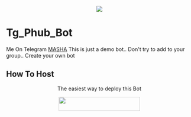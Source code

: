 
<p align="center">
  <img src="https://telegra.ph/file/ba06e09e38cbf8414a5ba.jpg">
</p>

#  Tg_Phub_Bot
Me On Telegram [MASHA](t.me/TheProgrammerCaT_Bot)
This is just a demo bot.. Don't try to add to your group.. Create your own bot 
## How To Host
<p align="center">The easiest way to deploy this Bot<p align="center">
<p align="center"><a href="https://heroku.com/deploy?template=https://github.com/GhangaleSangram/Tg_Phub_Bot/"> <img src="https://img.shields.io/badge/Deploy%20To%20Heroku-black?style=for-the-badge&logo=heroku" width="220" height="38.45"/></a></p>
